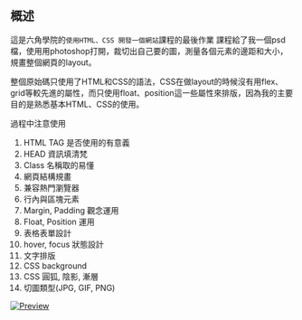 ## 概述
這是六角學院的`使用HTML、CSS 開發一個網站`課程的最後作業
課程給了我一個psd檔，使用用photoshop打開，裁切出自己要的圖，測量各個元素的邊距和大小，規畫整個網頁的layout。

整個原始碼只使用了HTML和CSS的語法，CSS在做layout的時候沒有用flex、grid等較先進的屬性，而只使用float、position這一些屬性來排版，因為我的主要目的是熟悉基本HTML、CSS的使用。



過程中注意使用
1. HTML TAG 是否使用的有意義
2. HEAD 資訊填清梵
3. Class 名稱取的易懂
4. 網頁結構規畫
5. 兼容熱門瀏覽器
6. 行內與區塊元素
7. Margin, Padding 觀念運用
8. Float, Position 運用
9. 表格表單設計
10. hover, focus 狀態設計
11. 文字排版
12. CSS background
13. CSS 圓狐, 陰影, 漸層
14. 切圖類型(JPG, GIF, PNG)

[![Preview](preview.jpg)](https://yulin0629.github.io/HTMLCSS-Final-Homework/)

